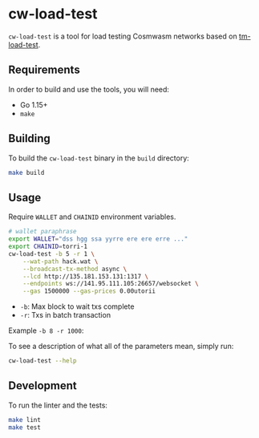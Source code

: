 # cw-load-test

`cw-load-test` is a tool for load
testing Cosmwasm networks based on [tm-load-test](https://github.com/informalsystems/tm-load-test).

## Requirements
In order to build and use the tools, you will need:

* Go 1.15+
* `make`

## Building
To build the `cw-load-test` binary in the `build` directory:

```bash
make build
```

## Usage

Require `WALLET` and `CHAINID` environment variables.

```bash
# wallet paraphrase
export WALLET="dss hgg ssa yyrre ere ere erre ..."
export CHAINID=torri-1
cw-load-test -b 5 -r 1 \
    --wat-path hack.wat \
    --broadcast-tx-method async \
    --lcd http://135.181.153.131:1317 \
    --endpoints ws://141.95.111.105:26657/websocket \
    --gas 1500000 --gas-prices 0.00utorii
```

- `-b`: Max block to wait txs complete
- `-r`: Txs in batch transaction

Example `-b 8 -r 1000`:

To see a description of what all of the parameters mean, simply run:

```bash
cw-load-test --help
```

## Development
To run the linter and the tests:

```bash
make lint
make test
```


